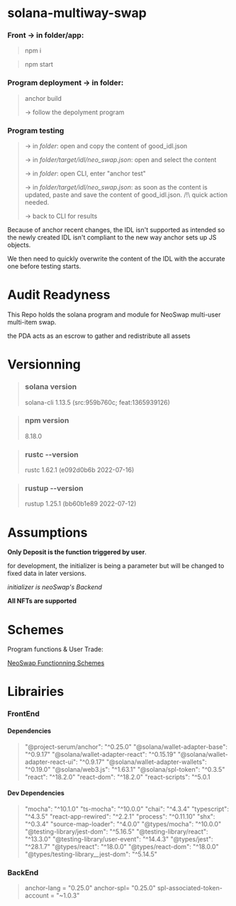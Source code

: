 # solana-multiway-swap

### Front -> in folder/app:

>npm i

>npm start

### Program deployment -> in folder:

>anchor build
>
> -> follow the depolyment program

### Program testing 

> -> in *folder*: open and copy the content of good_idl.json
>
> -> in *folder/target/idl/neo_swap.json*: open and select the content
>
> -> in *folder*: open CLI, enter "anchor test"
>
> -> in *folder/target/idl/neo_swap.json*: as soon as the content is updated, paste and save the content of good_idl.json. /!\ quick action needed.
>
> -> back to CLI for results

Because of anchor recent changes, the IDL isn't supported as intended so the newly created IDL isn't compliant to the new way anchor sets up JS objects.

We then need to quickly overwrite the content of the IDL with the accurate one before testing starts.

# Audit Readyness

This Repo holds the solana program and module for NeoSwap multi-user multi-item swap.

the PDA acts as an escrow to gather and redistribute all assets

# Versionning

> ### solana version
>
> solana-cli 1.13.5 (src:959b760c; feat:1365939126)

> ### npm version
>
> 8.18.0

> ### rustc --version
>
> rustc 1.62.1 (e092d0b6b 2022-07-16)

> ### rustup --version
>
> rustup 1.25.1 (bb60b1e89 2022-07-12)

# Assumptions

**Only Deposit is the function triggered by user**.

for development, the initializer is being a parameter but will be changed to fixed data in later versions.

*initializer is neoSwap's Backend*

**All NFTs are supported**

# Schemes

 Program functions & User Trade:
 
 [NeoSwap Functionning Schemes](https://drive.google.com/drive/folders/16G1mz_wwIxH0qMsZRWn68o39zNqMJZQW?usp=share_link)

# Librairies

### FrontEnd    

#### Dependencies

> "@project-serum/anchor": "^0.25.0"
> "@solana/wallet-adapter-base": "^0.9.17"
> "@solana/wallet-adapter-react": "^0.15.19"
> "@solana/wallet-adapter-react-ui": "^0.9.17"
> "@solana/wallet-adapter-wallets": "^0.19.0"
> "@solana/web3.js": "^1.63.1"
> "@solana/spl-token": "^0.3.5"
> "react": "^18.2.0"
> "react-dom": "^18.2.0"
> "react-scripts": "^5.0.1
#### Dev Dependencies

> "mocha": "^10.1.0"
> "ts-mocha": "^10.0.0"
> "chai": "^4.3.4"
> "typescript": "^4.3.5"
> "react-app-rewired": "^2.2.1"
> "process": "^0.11.10"
> "shx": "^0.3.4"
> "source-map-loader": "^4.0.0"
> "@types/mocha": "^10.0.0"
> "@testing-library/jest-dom": "^5.16.5"
> "@testing-library/react": "^13.3.0"
> "@testing-library/user-event": "^14.4.3"
> "@types/jest": "^28.1.7"
> "@types/react": "^18.0.0"
> "@types/react-dom": "^18.0.0"
> "@types/testing-library__jest-dom": "^5.14.5"    

### BackEnd

> anchor-lang = "0.25.0"
> anchor-spl= "0.25.0"
> spl-associated-token-account = "~1.0.3"

